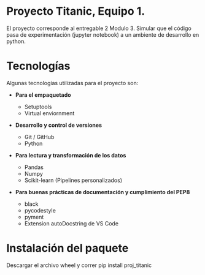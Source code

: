 # Proyecto Titanic, Equipo 1. 
El proyecto corresponde al entregable 2 Modulo 3. Simular que el código pasa de experimentación (jupyter notebook) a un ambiente de desarrollo en python. 

# Tecnologías
Algunas tecnologías utilizadas para el proyecto son:  
- **Para el empaquetado**
    - Setuptools
    - Virtual enviornment

- **Desarrollo y control de versiones**
    - Git / GitHub
    - Python

- **Para lectura y transformación de los datos** 
    - Pandas
    - Numpy
    - Scikit-learn (Pipelines personalizados)
    
- **Para buenas prácticas de documentación y cumplimiento del PEP8**
    - black
    - pycodestyle
    - pyment
    - Extension autoDocstring de VS Code

# Instalación del paquete
Descargar el archivo wheel y correr pip install proj_titanic 